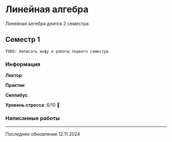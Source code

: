 # Линейная алгебра

Линейная алгебра длится 2 семестра.


## Семестр 1

`TODO: Написать инфу и работы первого семестра`

### Информация

**Лектор**:

**Практик**:

**Силлабус**:

**Уровень стресса**: 6/10 👀️

### Написанные работы

---

Последнее обновление 12.11.2024
